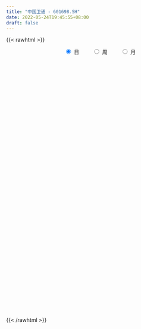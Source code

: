 ```yaml
---
title: "中国卫通 - 601698.SH"
date: 2022-05-24T19:45:55+08:00
draft: false
---
```

{{< rawhtml >}}
    <div style="text-align: center">
        <label style="padding: 1rem;"><input style="margin-right: .5rem" type="radio" name="period" value="D" checked onclick="period_change(this)">日</label>
        <label style="padding: 1rem;"><input style="margin-right: .5rem" type="radio" name="period" value="W" onclick="period_change(this)">周</label>
        <label style="padding: 1rem;"><input style="margin-right: .5rem" type="radio" name="period" value="M" onclick="period_change(this)">月</label>
    </div>
    <div id="chart" style="height: 700px;"></div> 
    <script type="text/javascript">
        const D_v = [73142.69,102170.85,110561.64,80560.2,77277.28,78187.77,56051.35,53697.13,102786.63,108996.07,93546.35,97198.72,120327.48,99974.61,98706.73,82028.51,71552.93,66931.81,93691.23,153188.98,108288.93,106477.87,64114.03,132251.64,102782.07,160000.88,151450.32,114813.99,90337.41,77307.79,67204.31,104402.73,60802.96,45267.78,160526.0,169556.51,64128.35,65599.92,47401.6,77172.25,66438.62,65758.7,62952.98,67046.69,113683.99,87456.35,57471.24,41934.99,59107.19,76492.62,90572.34,85607.86,112412.46,122087.93,66481.89,82942.83,81779.28,120151.45,73838.36,129809.23,105402.22,72803.28,130526.15,76457.74,74691.12,81816.14,66302.96,71226.96,52942.0,71533.54,61803.93,101161.23,76699.33,70998.52,88295.17,115915.35,254593.78,654872.26,886781.4,659404.48,489283.45,564974.5,448227.11,369961.34,554600.95,404042.82,270932.62,297104.77,293008.85,260007.49,313071.04,180290.95,200189.43,134949.92,130303.69,97053.57,142220.88,84956.56,77917.37,127879.92,89642.66,64580.42,98382.3,97857.64,61377.02,73881.41,63723.38,74894.77,49033.22,63617.34,52025.16,78965.29,76363.36,56987.05,59265.88,110249.9,68397.91,55002.64,65840.05,74426.14,82773.62,61622.1,61570.85,212661.11,218193.7,193915.0,105745.65,168120.54,100359.38,84752.38,125788.47,80303.48,94331.17,72156.54,62089.44,110816.54,69568.4,54308.09,84701.91,94000.03,151294.75,79710.25,63791.26,88194.47,64208.96,60394.61,82295.51,70642.06,70086.09,47361.08,44988.86,41585.22,49243.47,73521.53,37100.79,55857.65,265668.88,147374.18,91707.99,105315.57,111092.0,78586.0,78697.0,90250.92,50794.47,43880.8,86983.81,89670.76,83929.36,82414.0,55474.0,48546.01,48812.0,36834.16,62748.6,35378.02,61571.76,46122.35,32208.57,48717.51,51979.69,39994.78,41624.84,42012.96,29327.74,36176.05,34811.65,33218.15,61787.66,51476.45,55936.13,147359.3,68924.49,41226.83,47033.92,53543.68,41325.5,47821.18,50246.86,70742.11,110077.03,54074.83,41211.12,36995.82,62553.08,57473.62,46585.68,33908.44,56437.34,35397.6,33488.26,27819.08,25774.36,26665.43,26291.79,28018.91,22823.28,25643.0,30559.88,50161.0,47060.0,64063.77,39578.62,30637.68,28270.63,59963.43,43783.13,45192.23,36628.82,46430.75,44870.05,81898.63,63548.2,56447.88,55652.16,76933.95,60522.55,44075.78,54039.99,67928.18,59395.45,43017.9,35851.76,39452.66,34135.91,30733.18,34919.71,36656.94,53994.66,63352.5]
const D_histogram = [0.0,0.0210406838,0.0388148413,0.0433233232,0.050656468,0.0394958542,0.0185087212,0.0090067223,0.0180108227,0.0253567401,0.0388658183,0.0267550553,0.0412351438,0.0492181542,0.0277285177,0.0015864714,-0.0171831124,-0.0296705066,-0.0406826125,-0.0163149684,0.0028480955,-0.0115862381,-0.0210494228,-0.0068139894,-0.0052588547,0.0080624534,0.0318709301,0.0283848323,0.0162053725,-0.0008213861,-0.0078665386,-0.0089063424,-0.0188708353,-0.0217384285,-0.0665448469,-0.1376899193,-0.161949757,-0.1724127501,-0.1681812842,-0.1456436445,-0.1360940943,-0.1163685217,-0.099968108,-0.096494555,-0.1081054096,-0.0970451691,-0.0912790351,-0.073609132,-0.0530657524,-0.0323154803,-0.0239368214,-0.0205062332,-0.0324354553,-0.089030524,-0.1085484206,-0.0946220269,-0.0551423687,-0.0124393305,0.0217775515,0.061595667,0.0746170346,0.0840299369,0.1058124014,0.1129049979,0.1044175412,0.0870099234,0.0666400742,0.0357568411,0.0279012478,0.0303599072,0.0256835475,0.0422487661,0.0552087089,0.0644655447,0.063749213,0.0362524947,0.1062864104,0.1914174382,0.3366334226,0.3879616851,0.3634662776,0.3761410554,0.3582611666,0.3194364184,0.3268651095,0.2562128223,0.1812221209,0.0802268614,-0.0172780036,-0.117655237,-0.1492086975,-0.185408367,-0.1826330091,-0.2049358681,-0.2036686029,-0.2172245727,-0.259925563,-0.2714763136,-0.2590875552,-0.2253711364,-0.2152786488,-0.1932281662,-0.1522728045,-0.1236043004,-0.098114502,-0.081473239,-0.0729792651,-0.0743380242,-0.0695062695,-0.0621656438,-0.0579628624,-0.0673022082,-0.0870392242,-0.0769605564,-0.0574814002,-0.0253421983,-0.0117838439,0.0066752709,0.0176505663,0.0437412286,0.0618840835,0.0650188089,0.0699213904,0.1157207918,0.1602381839,0.1604098421,0.154109854,0.157134281,0.1405974956,0.1257482662,0.1156394627,0.0934519815,0.0582621611,0.0345035897,0.01652402,0.0247694795,0.0253510483,0.0133826523,0.0113758521,-0.0040914168,-0.0533405439,-0.0655388232,-0.0677654047,-0.081339693,-0.088365995,-0.0875275286,-0.0886239815,-0.0759956719,-0.0763135634,-0.0762589883,-0.0623983001,-0.0500412391,-0.037245816,-0.0356105055,-0.0269348133,-0.0091343374,0.0479346031,0.0544013957,0.0497485796,0.0593165584,0.0643975596,0.0624240207,0.0534373055,0.0321078748,0.0162125691,0.006434104,-0.0002888585,-0.0232507265,-0.0091854158,0.0043970628,0.0022768112,-0.010856003,-0.0237963248,-0.024396227,-0.0522740566,-0.0580161958,-0.0890178217,-0.1027529032,-0.097053319,-0.0805263938,-0.0578959338,-0.044619622,-0.0429059913,-0.0452407818,-0.0371240051,-0.0221590937,-0.0093794741,-0.0005326341,0.0187883733,0.0219207185,0.0351138119,0.0563938586,0.0540569874,0.0528712013,0.0555394329,0.0463169435,0.0364012393,0.0194679303,-0.0022969301,-0.0521091702,-0.1161327808,-0.142046878,-0.1404779273,-0.1405905031,-0.1682341104,-0.1615232939,-0.1345397912,-0.1010630511,-0.0567447422,-0.0288848833,-0.0012483078,0.0075716389,0.0117761933,0.0109261294,0.0120330007,0.0276827007,0.0298660808,0.0291700949,0.041317441,0.0480202514,0.0336189427,-0.0137533554,-0.0314133022,-0.0454071778,-0.0422262709,-0.0155875164,-0.0062392366,0.0109411761,0.0180651691,-0.0006739318,-0.0269815286,-0.0929683962,-0.1552655388,-0.1592999482,-0.1441107838,-0.077135311,-0.0161360565,0.0200875699,0.0656410455,0.1049320424,0.1265117993,0.1445053745,0.1513204709,0.144683375,0.13920552,0.1363386654,0.1311188172,0.1307807114,0.1383274487,0.1162820023]
const D_fast = [0.0,0.0263008547,0.0537787226,0.0691180353,0.089115297,0.0878286469,0.0714686942,0.0642183758,0.0777251819,0.0914102843,0.1146358171,0.1092138178,0.1340026923,0.1542902413,0.1397327342,0.1139873058,0.0909219438,0.071016923,0.049834164,0.070123066,0.0899981537,0.0726672606,0.0579417203,0.0704736562,0.0707140772,0.0860509988,0.117827208,0.1214373183,0.1133092016,0.0960770965,0.0870653093,0.0837989199,0.0691167182,0.0608145178,-0.0006281123,-0.1061956645,-0.1709429415,-0.2245091221,-0.2623229773,-0.2761962487,-0.3006702221,-0.3100367799,-0.3186283932,-0.3392784789,-0.3779156859,-0.3911167377,-0.4081703625,-0.4089027424,-0.4016258009,-0.3889543988,-0.3865599453,-0.3882559155,-0.4082940013,-0.487146701,-0.5338017028,-0.5435308158,-0.5178367497,-0.4782435441,-0.4385822743,-0.3833652421,-0.3516896158,-0.3212692292,-0.2730336645,-0.2377148184,-0.2200978898,-0.2157530268,-0.2194628575,-0.2414068803,-0.2422871616,-0.2322385255,-0.2304939983,-0.2033665881,-0.1766044681,-0.1512312461,-0.1360102746,-0.1544438693,-0.0578383509,0.0751470364,0.3045213765,0.4528400603,0.5192112222,0.6259212638,0.6976066666,0.7386410231,0.8277859916,0.82118691,0.7915017388,0.7105631946,0.6087388287,0.4789477861,0.4100921512,0.3275403899,0.2846574956,0.2111206696,0.1614707841,0.0936086711,-0.01407371,-0.0934935389,-0.1458766694,-0.1685030347,-0.2122302094,-0.2384867683,-0.2355996078,-0.2378321787,-0.2368710058,-0.2405980526,-0.2503488949,-0.2702921601,-0.2828369728,-0.291037758,-0.3013256922,-0.32749059,-0.3689874121,-0.3781488833,-0.3730400773,-0.3472364249,-0.3366240314,-0.3164960989,-0.301108162,-0.2640821925,-0.2304683168,-0.2110788892,-0.18869596,-0.1139663606,-0.0293894226,0.0108846961,0.0431121715,0.0854201688,0.1040327573,0.1206205944,0.1394216565,0.1405971707,0.1199728907,0.1048402167,0.090991652,0.1054294813,0.1123488122,0.1037260793,0.104563242,0.0880731189,0.0254888559,-0.0030941292,-0.0222620619,-0.0561712734,-0.0852890742,-0.1063324899,-0.1295849382,-0.1359555466,-0.155351829,-0.1743620009,-0.1761008877,-0.1762541365,-0.1727701675,-0.1800374833,-0.1780954944,-0.1625786029,-0.0935260115,-0.07345887,-0.0656745413,-0.0412774228,-0.0200970317,-0.0064645654,-0.0020919543,-0.0153944163,-0.0272365797,-0.0354065188,-0.0422016959,-0.0709762456,-0.0592072888,-0.0445255444,-0.0460765932,-0.0619234082,-0.0808128112,-0.0875117702,-0.1284581139,-0.1487043021,-0.2019603834,-0.2413836907,-0.2599474363,-0.2635521095,-0.2553956329,-0.2532742266,-0.2622870938,-0.2759320798,-0.2770963044,-0.2676711663,-0.2572364153,-0.2485227338,-0.224504633,-0.2158921082,-0.1939205618,-0.1585420505,-0.1473646749,-0.1353326607,-0.1187795708,-0.1164228243,-0.1172382187,-0.1293045452,-0.151643638,-0.2144831707,-0.3075399765,-0.3689657932,-0.4025163243,-0.4377765259,-0.5074786608,-0.5411486678,-0.5478001129,-0.5395891356,-0.5094570122,-0.4888183741,-0.4614938756,-0.4507810192,-0.4436324164,-0.4417509479,-0.4376358265,-0.4150654513,-0.405415551,-0.3988190132,-0.3763423068,-0.3576344336,-0.3636310066,-0.4144416436,-0.4399549159,-0.465300586,-0.4726762468,-0.4499343714,-0.4421459007,-0.422230194,-0.4105899088,-0.4294974926,-0.4625504715,-0.5517794382,-0.6528929655,-0.6967523619,-0.7175908935,-0.6698992484,-0.6129340081,-0.5716884892,-0.5097247522,-0.4442007447,-0.3909930379,-0.3368731191,-0.292227905,-0.2626941572,-0.2333706321,-0.2021528204,-0.1745929643,-0.1422358922,-0.1001072928,-0.0930822387]
const D_slow = [0.0,0.0052601709,0.0149638813,0.0257947121,0.0384588291,0.0483327926,0.0529599729,0.0552116535,0.0597143592,0.0660535442,0.0757699988,0.0824587626,0.0927675485,0.1050720871,0.1120042165,0.1124008344,0.1081050563,0.1006874296,0.0905167765,0.0864380344,0.0871500583,0.0842534987,0.078991143,0.0772876457,0.075972932,0.0779885453,0.0859562779,0.093052486,0.0971038291,0.0968984826,0.0949318479,0.0927052623,0.0879875535,0.0825529464,0.0659167346,0.0314942548,-0.0089931845,-0.052096372,-0.094141693,-0.1305526042,-0.1645761278,-0.1936682582,-0.2186602852,-0.2427839239,-0.2698102763,-0.2940715686,-0.3168913274,-0.3352936104,-0.3485600485,-0.3566389186,-0.3626231239,-0.3677496822,-0.375858546,-0.398116177,-0.4252532822,-0.4489087889,-0.4626943811,-0.4658042137,-0.4603598258,-0.4449609091,-0.4263066504,-0.4052991662,-0.3788460658,-0.3506198164,-0.3245154311,-0.3027629502,-0.2861029317,-0.2771637214,-0.2701884094,-0.2625984326,-0.2561775458,-0.2456153542,-0.231813177,-0.2156967908,-0.1997594876,-0.1906963639,-0.1641247613,-0.1162704018,-0.0321120461,0.0648783752,0.1557449446,0.2497802084,0.3393455001,0.4192046047,0.5009208821,0.5649740876,0.6102796179,0.6303363332,0.6260168323,0.5966030231,0.5593008487,0.5129487569,0.4672905047,0.4160565376,0.3651393869,0.3108332438,0.245851853,0.1779827746,0.1132108858,0.0568681017,0.0030484395,-0.0452586021,-0.0833268032,-0.1142278783,-0.1387565038,-0.1591248136,-0.1773696298,-0.1959541359,-0.2133307033,-0.2288721142,-0.2433628298,-0.2601883819,-0.2819481879,-0.301188327,-0.315558677,-0.3218942266,-0.3248401876,-0.3231713698,-0.3187587283,-0.3078234211,-0.2923524003,-0.276097698,-0.2586173504,-0.2296871525,-0.1896276065,-0.149525146,-0.1109976825,-0.0717141122,-0.0365647383,-0.0051276718,0.0237821939,0.0471451892,0.0617107295,0.070336627,0.074467632,0.0806600018,0.0869977639,0.090343427,0.09318739,0.0921645358,0.0788293998,0.062444694,0.0455033428,0.0251684196,0.0030769208,-0.0188049613,-0.0409609567,-0.0599598747,-0.0790382655,-0.0981030126,-0.1137025876,-0.1262128974,-0.1355243514,-0.1444269778,-0.1511606811,-0.1534442655,-0.1414606147,-0.1278602658,-0.1154231209,-0.1005939812,-0.0844945913,-0.0688885862,-0.0555292598,-0.0475022911,-0.0434491488,-0.0418406228,-0.0419128374,-0.0477255191,-0.050021873,-0.0489226073,-0.0483534045,-0.0510674052,-0.0570164864,-0.0631155432,-0.0761840573,-0.0906881063,-0.1129425617,-0.1386307875,-0.1628941173,-0.1830257157,-0.1974996992,-0.2086546047,-0.2193811025,-0.2306912979,-0.2399722992,-0.2455120726,-0.2478569412,-0.2479900997,-0.2432930064,-0.2378128267,-0.2290343737,-0.2149359091,-0.2014216622,-0.1882038619,-0.1743190037,-0.1627397678,-0.153639458,-0.1487724754,-0.149346708,-0.1623740005,-0.1914071957,-0.2269189152,-0.262038397,-0.2971860228,-0.3392445504,-0.3796253739,-0.4132603217,-0.4385260845,-0.45271227,-0.4599334908,-0.4602455678,-0.4583526581,-0.4554086097,-0.4526770774,-0.4496688272,-0.442748152,-0.4352816318,-0.4279891081,-0.4176597478,-0.405654685,-0.3972499493,-0.4006882882,-0.4085416137,-0.4198934082,-0.4304499759,-0.434346855,-0.4359066641,-0.4331713701,-0.4286550779,-0.4288235608,-0.4355689429,-0.458811042,-0.4976274267,-0.5374524137,-0.5734801097,-0.5927639374,-0.5967979516,-0.5917760591,-0.5753657977,-0.5491327871,-0.5175048373,-0.4813784936,-0.4435483759,-0.4073775322,-0.3725761522,-0.3384914858,-0.3057117815,-0.2730166036,-0.2384347415,-0.2093642409]
const D_data = [['2021-05-13', 15.7842, 15.7043, 15.6943, 16.034],['2021-05-14', 15.6943, 16.034, 15.6544, 16.1439],['2021-05-17', 16.5734, 16.1239, 16.0839, 16.5734],['2021-05-18', 16.044, 16.054, 15.6843, 16.2138],['2021-05-19', 16.0739, 16.1639, 15.8841, 16.2837],['2021-05-20', 15.984, 15.9641, 15.8442, 16.0739],['2021-05-21', 15.994, 15.7842, 15.7643, 16.044],['2021-05-24', 15.7842, 15.8642, 15.7643, 15.984],['2021-05-25', 15.8642, 16.1139, 15.7643, 16.2238],['2021-05-26', 16.1239, 16.1639, 16.1239, 16.4336],['2021-05-27', 16.1838, 16.3337, 16.1239, 16.4236],['2021-05-28', 16.3137, 16.054, 15.9641, 16.4336],['2021-05-31', 16.0839, 16.4336, 16.064, 16.4336],['2021-06-01', 16.3736, 16.4636, 16.3137, 16.5635],['2021-06-02', 16.3736, 16.1039, 16.034, 16.5135],['2021-06-03', 16.054, 15.9441, 15.9241, 16.2238],['2021-06-04', 15.9341, 15.9241, 15.8142, 16.0839],['2021-06-07', 15.8642, 15.9141, 15.8642, 16.044],['2021-06-08', 15.9141, 15.8542, 15.6344, 15.974],['2021-06-09', 15.9341, 16.3237, 15.8542, 16.5335],['2021-06-10', 16.2238, 16.3836, 16.1339, 16.3936],['2021-06-11', 16.3836, 15.984, 15.9641, 16.4036],['2021-06-15', 15.92, 15.98, 15.83, 16.06],['2021-06-16', 15.99, 16.29, 15.9, 16.47],['2021-06-17', 16.3, 16.18, 15.99, 16.41],['2021-06-18', 16.19, 16.38, 16.03, 16.47],['2021-06-21', 16.45, 16.64, 16.25, 16.68],['2021-06-22', 16.65, 16.39, 16.29, 16.72],['2021-06-23', 16.33, 16.27, 16.11, 16.36],['2021-06-24', 16.27, 16.15, 16.13, 16.38],['2021-06-25', 16.15, 16.22, 16.1, 16.3],['2021-06-28', 16.23, 16.28, 16.16, 16.52],['2021-06-29', 16.28, 16.14, 16.11, 16.38],['2021-06-30', 16.14, 16.19, 16.11, 16.25],['2021-07-01', 16.25, 15.51, 15.5, 16.25],['2021-07-02', 15.49, 14.79, 14.62, 15.51],['2021-07-05', 14.79, 15.0, 14.79, 15.05],['2021-07-06', 15.0, 14.94, 14.85, 15.14],['2021-07-07', 14.75, 14.96, 14.75, 15.04],['2021-07-08', 15.02, 15.12, 14.91, 15.23],['2021-07-09', 15.08, 14.91, 14.8, 15.08],['2021-07-12', 14.95, 14.99, 14.89, 15.09],['2021-07-13', 14.99, 14.93, 14.82, 15.0],['2021-07-14', 14.93, 14.71, 14.68, 14.93],['2021-07-15', 14.69, 14.38, 14.0, 14.8],['2021-07-16', 14.3, 14.54, 14.24, 14.79],['2021-07-19', 14.64, 14.4, 14.36, 14.67],['2021-07-20', 14.39, 14.5, 14.3, 14.58],['2021-07-21', 14.58, 14.54, 14.46, 14.68],['2021-07-22', 14.5, 14.57, 14.3, 14.72],['2021-07-23', 14.56, 14.42, 14.2, 14.63],['2021-07-26', 14.49, 14.32, 14.25, 14.65],['2021-07-27', 14.32, 14.03, 14.03, 14.46],['2021-07-28', 14.03, 13.18, 13.13, 14.13],['2021-07-29', 13.22, 13.3, 13.2, 13.4],['2021-07-30', 13.3, 13.56, 13.15, 13.71],['2021-08-02', 13.5, 13.9, 13.47, 13.99],['2021-08-03', 13.85, 14.07, 13.77, 14.54],['2021-08-04', 14.07, 14.11, 13.98, 14.25],['2021-08-05', 14.1, 14.35, 14.05, 14.63],['2021-08-06', 14.26, 14.15, 13.95, 14.36],['2021-08-09', 14.2, 14.17, 14.13, 14.34],['2021-08-10', 14.17, 14.43, 14.17, 14.66],['2021-08-11', 14.46, 14.36, 14.3, 14.54],['2021-08-12', 14.31, 14.2, 14.18, 14.44],['2021-08-13', 14.15, 14.05, 14.0, 14.35],['2021-08-16', 14.07, 13.93, 13.85, 14.15],['2021-08-17', 13.85, 13.66, 13.58, 13.99],['2021-08-18', 13.67, 13.83, 13.6, 13.87],['2021-08-19', 13.83, 13.93, 13.66, 14.03],['2021-08-20', 13.93, 13.82, 13.64, 13.98],['2021-08-23', 13.82, 14.11, 13.81, 14.28],['2021-08-24', 14.02, 14.15, 13.98, 14.2],['2021-08-25', 14.14, 14.18, 14.05, 14.2],['2021-08-26', 14.18, 14.1, 14.09, 14.27],['2021-08-27', 14.14, 13.7, 13.6, 14.17],['2021-08-30', 14.4, 15.07, 14.37, 15.07],['2021-08-31', 15.48, 15.78, 14.68, 16.34],['2021-09-01', 15.5, 17.36, 15.09, 17.36],['2021-09-02', 17.0, 17.01, 16.32, 17.25],['2021-09-03', 16.72, 16.45, 16.15, 17.35],['2021-09-06', 16.5, 17.21, 15.87, 17.36],['2021-09-07', 17.05, 17.15, 16.7, 17.63],['2021-09-08', 17.15, 17.06, 16.7, 17.8],['2021-09-09', 17.53, 17.88, 17.36, 18.58],['2021-09-10', 17.56, 17.04, 17.0, 17.87],['2021-09-13', 17.0, 16.85, 16.73, 17.35],['2021-09-14', 16.75, 16.24, 16.09, 16.87],['2021-09-15', 15.8, 15.86, 15.53, 16.1],['2021-09-16', 15.8, 15.32, 15.3, 16.32],['2021-09-17', 15.95, 15.8, 15.6, 16.58],['2021-09-22', 15.12, 15.5, 15.01, 15.58],['2021-09-23', 15.62, 15.82, 15.4, 16.09],['2021-09-24', 15.77, 15.36, 15.33, 15.89],['2021-09-27', 15.38, 15.49, 15.07, 15.66],['2021-09-28', 15.4, 15.15, 15.12, 15.5],['2021-09-29', 15.15, 14.48, 14.43, 15.26],['2021-09-30', 14.5, 14.54, 14.4, 14.75],['2021-10-08', 14.67, 14.65, 14.4, 14.82],['2021-10-11', 14.65, 14.86, 14.56, 15.15],['2021-10-12', 14.71, 14.51, 14.36, 14.79],['2021-10-13', 14.52, 14.58, 14.23, 14.58],['2021-10-14', 14.52, 14.84, 14.46, 14.95],['2021-10-15', 14.84, 14.75, 14.74, 15.0],['2021-10-18', 14.64, 14.75, 14.64, 14.84],['2021-10-19', 14.73, 14.66, 14.54, 14.82],['2021-10-20', 14.75, 14.54, 14.51, 14.75],['2021-10-21', 14.5, 14.35, 14.31, 14.63],['2021-10-22', 14.36, 14.35, 14.33, 14.55],['2021-10-25', 14.35, 14.33, 14.15, 14.37],['2021-10-26', 14.32, 14.24, 14.23, 14.46],['2021-10-27', 14.35, 13.97, 13.86, 14.49],['2021-10-28', 13.84, 13.66, 13.59, 14.09],['2021-10-29', 13.66, 13.9, 13.59, 13.92],['2021-11-01', 13.87, 14.0, 13.81, 14.1],['2021-11-02', 14.06, 14.22, 14.06, 14.33],['2021-11-03', 14.2, 14.05, 13.89, 14.2],['2021-11-04', 14.04, 14.15, 13.91, 14.17],['2021-11-05', 14.15, 14.1, 14.08, 14.28],['2021-11-08', 14.27, 14.37, 14.1, 14.46],['2021-11-09', 14.39, 14.39, 14.2, 14.42],['2021-11-10', 14.33, 14.27, 14.16, 14.45],['2021-11-11', 14.27, 14.33, 14.22, 14.39],['2021-11-12', 14.4, 15.02, 14.33, 15.04],['2021-11-15', 14.91, 15.33, 14.79, 15.47],['2021-11-16', 15.3, 15.0, 14.84, 15.57],['2021-11-17', 14.89, 15.01, 14.7, 15.02],['2021-11-18', 15.05, 15.23, 14.92, 15.36],['2021-11-19', 15.19, 15.06, 14.96, 15.2],['2021-11-22', 15.14, 15.1, 14.95, 15.24],['2021-11-23', 15.15, 15.19, 15.1, 15.46],['2021-11-24', 15.19, 15.04, 15.0, 15.29],['2021-11-25', 15.04, 14.79, 14.75, 15.11],['2021-11-26', 14.7, 14.82, 14.7, 15.1],['2021-11-29', 14.71, 14.81, 14.63, 15.05],['2021-11-30', 14.93, 15.14, 14.77, 15.15],['2021-12-01', 15.04, 15.1, 14.95, 15.19],['2021-12-02', 15.03, 14.94, 14.9, 15.14],['2021-12-03', 14.93, 15.05, 14.88, 15.13],['2021-12-06', 15.16, 14.85, 14.77, 15.16],['2021-12-07', 14.85, 14.24, 14.19, 14.93],['2021-12-08', 14.25, 14.5, 14.25, 14.57],['2021-12-09', 14.5, 14.54, 14.41, 14.62],['2021-12-10', 14.53, 14.3, 14.21, 14.53],['2021-12-13', 14.31, 14.26, 14.18, 14.36],['2021-12-14', 14.26, 14.27, 14.23, 14.36],['2021-12-15', 14.27, 14.17, 14.14, 14.29],['2021-12-16', 14.3, 14.3, 14.22, 14.39],['2021-12-17', 14.25, 14.1, 14.1, 14.29],['2021-12-20', 14.06, 14.03, 14.01, 14.23],['2021-12-21', 14.03, 14.17, 14.03, 14.19],['2021-12-22', 14.17, 14.16, 14.11, 14.19],['2021-12-23', 14.18, 14.18, 14.15, 14.28],['2021-12-24', 14.13, 14.03, 13.91, 14.17],['2021-12-27', 14.02, 14.1, 13.92, 14.12],['2021-12-28', 14.19, 14.25, 14.1, 14.28],['2021-12-29', 14.27, 14.94, 14.21, 14.94],['2021-12-30', 14.78, 14.5, 14.49, 14.79],['2021-12-31', 14.5, 14.39, 14.35, 14.61],['2022-01-04', 14.37, 14.61, 14.36, 14.81],['2022-01-05', 14.58, 14.63, 14.41, 14.81],['2022-01-06', 14.49, 14.59, 14.44, 14.73],['2022-01-07', 14.6, 14.51, 14.5, 14.79],['2022-01-10', 14.49, 14.3, 14.23, 14.51],['2022-01-11', 14.3, 14.28, 14.25, 14.37],['2022-01-12', 14.33, 14.29, 14.25, 14.37],['2022-01-13', 14.7, 14.28, 14.28, 14.78],['2022-01-14', 14.2, 13.98, 13.94, 14.25],['2022-01-17', 14.04, 14.4, 14.0, 14.66],['2022-01-18', 14.33, 14.46, 14.28, 14.62],['2022-01-19', 14.4, 14.29, 14.15, 14.44],['2022-01-20', 14.3, 14.1, 14.07, 14.34],['2022-01-21', 13.99, 14.01, 13.95, 14.09],['2022-01-24', 14.01, 14.1, 13.96, 14.1],['2022-01-25', 14.07, 13.64, 13.61, 14.27],['2022-01-26', 13.66, 13.77, 13.64, 13.84],['2022-01-27', 13.74, 13.28, 13.21, 13.81],['2022-01-28', 13.28, 13.28, 13.15, 13.45],['2022-02-07', 13.35, 13.4, 13.35, 13.53],['2022-02-08', 13.4, 13.5, 13.3, 13.52],['2022-02-09', 13.55, 13.6, 13.44, 13.65],['2022-02-10', 13.55, 13.51, 13.43, 13.58],['2022-02-11', 13.52, 13.34, 13.32, 13.54],['2022-02-14', 13.34, 13.22, 13.1, 13.5],['2022-02-15', 13.27, 13.3, 13.2, 13.34],['2022-02-16', 13.3, 13.39, 13.28, 13.43],['2022-02-17', 13.43, 13.39, 13.33, 13.49],['2022-02-18', 13.3, 13.36, 13.28, 13.36],['2022-02-21', 13.32, 13.54, 13.29, 13.55],['2022-02-22', 13.64, 13.38, 13.33, 13.66],['2022-02-23', 13.34, 13.54, 13.31, 13.55],['2022-02-24', 13.5, 13.74, 13.4, 14.08],['2022-02-25', 13.59, 13.51, 13.45, 13.74],['2022-02-28', 13.62, 13.53, 13.46, 13.73],['2022-03-01', 13.53, 13.6, 13.48, 13.64],['2022-03-02', 13.62, 13.45, 13.42, 13.62],['2022-03-03', 13.49, 13.4, 13.39, 13.52],['2022-03-04', 13.36, 13.24, 13.2, 13.42],['2022-03-07', 13.25, 13.06, 13.02, 13.35],['2022-03-08', 13.0, 12.47, 12.47, 13.07],['2022-03-09', 12.5, 11.89, 11.33, 12.54],['2022-03-10', 12.19, 11.99, 11.95, 12.3],['2022-03-11', 11.91, 12.12, 11.58, 12.18],['2022-03-14', 12.07, 11.95, 11.95, 12.3],['2022-03-15', 11.95, 11.36, 11.31, 11.96],['2022-03-16', 11.48, 11.55, 11.06, 11.65],['2022-03-17', 11.66, 11.72, 11.6, 11.95],['2022-03-18', 11.72, 11.81, 11.66, 11.82],['2022-03-21', 11.99, 12.03, 11.93, 12.31],['2022-03-22', 11.95, 11.92, 11.86, 12.07],['2022-03-23', 11.91, 11.99, 11.81, 12.09],['2022-03-24', 12.03, 11.79, 11.77, 12.03],['2022-03-25', 11.83, 11.71, 11.69, 11.88],['2022-03-28', 11.71, 11.6, 11.42, 11.72],['2022-03-29', 11.6, 11.57, 11.5, 11.75],['2022-03-30', 11.59, 11.75, 11.57, 11.76],['2022-03-31', 11.72, 11.59, 11.58, 11.72],['2022-04-01', 11.5, 11.52, 11.47, 11.59],['2022-04-06', 11.52, 11.68, 11.47, 11.75],['2022-04-07', 11.68, 11.64, 11.63, 11.9],['2022-04-08', 11.6, 11.33, 11.25, 11.64],['2022-04-11', 11.33, 10.7, 10.68, 11.34],['2022-04-12', 10.7, 10.82, 10.45, 10.84],['2022-04-13', 10.73, 10.69, 10.68, 10.93],['2022-04-14', 10.78, 10.78, 10.65, 10.85],['2022-04-15', 10.9, 11.07, 10.77, 11.25],['2022-04-18', 11.12, 10.88, 10.7, 11.17],['2022-04-19', 11.01, 10.99, 10.92, 11.22],['2022-04-20', 11.02, 10.88, 10.85, 11.13],['2022-04-21', 10.84, 10.47, 10.39, 10.89],['2022-04-22', 10.39, 10.18, 10.1, 10.46],['2022-04-25', 10.16, 9.32, 9.29, 10.16],['2022-04-26', 9.32, 8.85, 8.83, 9.36],['2022-04-27', 8.95, 9.2, 8.7, 9.27],['2022-04-28', 9.21, 9.27, 9.07, 9.37],['2022-04-29', 9.49, 9.97, 9.39, 9.99],['2022-05-05', 9.97, 10.12, 9.86, 10.35],['2022-05-06', 9.9, 9.99, 9.86, 10.09],['2022-05-09', 10.0, 10.28, 10.0, 10.43],['2022-05-10', 10.24, 10.42, 10.1, 10.49],['2022-05-11', 10.58, 10.38, 10.36, 10.58],['2022-05-12', 10.28, 10.48, 10.22, 10.59],['2022-05-13', 10.48, 10.46, 10.42, 10.64],['2022-05-16', 10.43, 10.35, 10.34, 10.65],['2022-05-17', 10.42, 10.39, 10.26, 10.42],['2022-05-18', 10.43, 10.46, 10.33, 10.51],['2022-05-19', 10.37, 10.47, 10.29, 10.5],['2022-05-20', 10.52, 10.58, 10.44, 10.68],['2022-05-23', 10.55, 10.77, 10.53, 10.83],['2022-05-24', 10.83, 10.43, 10.41, 10.95]]
const W_v = [2365.95,22002.79,280002.96,9196513.7200000007,5975689.1199999992,4055767.8199999998,4533687.0700000003,2242652.2400000002,2560721.7299999995,4719735.9100000001,8451853.5800000001,5202255.3999999994,4730508.9900000002,3831998.5699999994,363505.72,1283507.96,1935152.8499999999,1122518.23,1347901.26,1284728.99,1510203.5,1625408.8599999999,699647.1500000001,842475.0600000001,1388246.04,2278382.3700000001,1097937.8500000001,911733.42,1816438.49,894938.61,3055243.9300000002,3308469.8700000001,7047294.9100000001,5521954.9800000004,3326419.8700000001,2089578.2,3031660.4100000001,1707001.02,940142.85,854138.09,1762504.72,1517032.4100000001,3487551.5300000003,1637417.6600000001,1535429.46,2167252.5900000003,2033591.2600000002,1463632.54,3333280.3499999996,1883844.1499999999,1610334.28,1021276.65,1110278.75,3352028.1399999997,3235805.96,2811389.1899999999,2120533.8300000001,3660372.9399999995,1666954.22,2047968.2200000002,877103.38,702584.58,775158.0499999999,470250.17,567287.37,241283.33,68850.38,660319.21,392365.58,429751.98,552607.23,482755.38,1003634.5699999999,847256.71,848162.37,527661.42,355683.23,593118.03,440571.54,1318149.8499999999,920071.4299999998,953269.5900000001,1017522.9199999999,400910.8,431235.25,196514.27,468538.59,326790.38,366807.45,189890.33,256281.67,353480.59,782908.58,888040.8500000001,1261636.6899999999,1190388.4099999999,211785.74,441037.9500000001,402638.24,456224.9,472590.26,528578.8200000001,459148.62,501113.8199999999,540555.98,320740.74,396898.71,325578.38,469532.97,510980.5399999999,436294.43,323809.39,453069.6,2944935.3700000001,2341806.7199999997,1434124.77,515430.3,454534.7,77917.37,478342.94,322909.8,327958.2,358756.38,493053.82,786334.27,457332.04,381484.38,476990.76,347627.23,256700.16,597709.49,373690.57,361580.76,319175.37,242654.89,214525.39,175546.55,385484.03,230951.11,326351.95,237516.64,178916.64,129442.41,127780.88,222514.13,216904.98,334480.82,104598.33,260233.28,175898.4,117347.16]
const W_histogram = [0.0,0.1515797151,0.4828702188,0.805145828,0.8470116804,0.8306461723,0.7060498639,0.5637600971,0.4286543839,0.4754818713,0.6328030705,0.684102572,0.700362625,0.4718432087,0.2612997453,0.1017698134,-0.0552371789,-0.1851075184,-0.3136625192,-0.3766244814,-0.3955913776,-0.4322100729,-0.4782642205,-0.4802368632,-0.4279060952,-0.3541304579,-0.2973644392,-0.2363588743,-0.1938305605,-0.1812253571,-0.0303061929,0.2848001044,0.6162337331,0.8053667554,0.6515361469,0.5816639871,0.4533803608,0.237494204,0.0226974867,-0.138809606,-0.1422209276,-0.1670425778,-0.1386418914,-0.1341063476,-0.038089836,-0.0215286493,-0.075326421,-0.0377592659,0.006152891,0.037073465,-0.0324051221,-0.1189762601,-0.1706526723,0.1730570346,0.2393221887,0.2386119063,0.2929550245,0.4229157803,0.3476782162,0.2751238379,0.1774651929,0.0502986511,-0.204206329,-0.3557666929,-0.5092821007,-0.5980743189,-0.6211489931,-0.6507791291,-0.65661184,-0.7432781552,-0.7379299697,-0.7143187428,-0.5787722523,-0.4668323705,-0.3139297588,-0.3268939952,-0.3002354665,-0.2947148301,-0.2669928951,-0.1936915971,-0.1583324379,-0.059636564,-0.1290162958,-0.1990753243,-0.3145287086,-0.3228812183,-0.3011835186,-0.2821425845,-0.3097496492,-0.3083394775,-0.2759940454,-0.2074757454,-0.0378066911,0.1443849294,0.2754506547,0.1444728849,0.0496023621,0.0319501016,0.0087171552,0.0163440423,0.0173682896,0.0262734442,0.0610406102,0.0745732867,-0.0071312095,-0.0453118032,-0.0853783489,-0.1083776077,-0.1664518192,-0.1505509956,-0.1328086525,-0.122835762,-0.1109554988,0.0849070709,0.2477790722,0.2640841414,0.2381213884,0.1622335545,0.1180124771,0.0950505002,0.0544915491,0.0017142424,-0.014477045,0.0390935639,0.0773326717,0.0859125317,0.1052512694,0.0675384951,0.0309896854,0.0053120399,0.0152237822,0.031571736,0.0095433559,0.0003323378,-0.0488643314,-0.0700169351,-0.0748763313,-0.0608017685,-0.0622624181,-0.1274867739,-0.1772749409,-0.2009722712,-0.2123596504,-0.214950435,-0.2158691922,-0.2554049109,-0.2730943345,-0.2608631147,-0.2012068876,-0.1368304537,-0.0897891098]
const W_fast = [0.0,0.1894746439,0.6414827023,1.1650447685,1.4186635409,1.6099595759,1.6618757335,1.660525991,1.6325838738,1.798281829,2.1138037958,2.3361289403,2.5274796496,2.4169210355,2.2717025084,2.1376150298,1.9667987428,1.7906515237,1.5836808931,1.4265628105,1.3086980699,1.1640268564,0.9984066537,0.8763747952,0.8217290394,0.8069720621,0.789396971,0.7913128173,0.785383491,0.7526823552,0.8960249711,1.2823312945,1.7678233565,2.1582980677,2.1673514959,2.2428953328,2.2279567968,2.071444191,1.8623218453,1.6661123512,1.6271457976,1.560563503,1.5543037165,1.5253126734,1.611806726,1.6229857503,1.5503563734,1.578483712,1.6239340917,1.664123032,1.5865431644,1.4702279613,1.3758883811,1.7628623466,1.8889580478,1.947900742,2.0754826164,2.3111723173,2.3228543072,2.3190808884,2.2657885416,2.1511966626,1.8456401003,1.6051380631,1.3243021302,1.0859913322,0.9076294098,0.7153044915,0.5453188206,0.2728329666,0.0936986596,-0.0612697992,-0.0704163718,-0.0751845825,-0.0007644105,-0.0954521457,-0.1438524836,-0.2120105548,-0.2510368436,-0.2261584448,-0.2303823951,-0.1465956623,-0.248229468,-0.3680573275,-0.562142889,-0.6512157033,-0.7048138832,-0.7563085952,-0.8613530723,-0.93702777,-0.9736808491,-0.9570314855,-0.796814104,-0.5785262511,-0.3785978621,-0.4734574108,-0.5559273431,-0.5655920781,-0.5866457358,-0.5749328381,-0.5695665184,-0.5540930027,-0.5040656841,-0.471889686,-0.5553769845,-0.6048855291,-0.666296662,-0.7163903227,-0.816077489,-0.8378144144,-0.8532742343,-0.8740102844,-0.8898688958,-0.6727795584,-0.4479627891,-0.3656366845,-0.3320690904,-0.3673985357,-0.3821164938,-0.3813158457,-0.4082519095,-0.4606006556,-0.4804112042,-0.4170672044,-0.3594949287,-0.3294369357,-0.2837853807,-0.3046135313,-0.3334149195,-0.3577645551,-0.3440468673,-0.3198059794,-0.3394485206,-0.3485764542,-0.4099892062,-0.4486460438,-0.4722245228,-0.4733504021,-0.4903766563,-0.5874727055,-0.6815796078,-0.7555200058,-0.8199972976,-0.8763256909,-0.9312117462,-1.0345986927,-1.1205616999,-1.1735462588,-1.1641917535,-1.1340229331,-1.1094288666]
const W_slow = [0.0,0.0378949288,0.1586124835,0.3598989405,0.5716518606,0.7793134036,0.9558258696,1.0967658939,1.2039294899,1.3227999577,1.4810007253,1.6520263683,1.8271170246,1.9450778267,2.0104027631,2.0358452164,2.0220359217,1.9757590421,1.8973434123,1.8031872919,1.7042894475,1.5962369293,1.4766708742,1.3566116584,1.2496351346,1.1611025201,1.0867614103,1.0276716917,0.9792140516,0.9339077123,0.9263311641,0.9975311902,1.1515896234,1.3529313123,1.515815349,1.6612313458,1.774576436,1.833949987,1.8396243586,1.8049219571,1.7693667252,1.7276060808,1.6929456079,1.659419021,1.649896562,1.6445143997,1.6256827944,1.616242978,1.6177812007,1.627049567,1.6189482864,1.5892042214,1.5465410533,1.589805312,1.6496358592,1.7092888357,1.7825275919,1.8882565369,1.975176091,2.0439570505,2.0883233487,2.1008980115,2.0498464292,1.960904756,1.8335842308,1.6840656511,1.5287784029,1.3660836206,1.2019306606,1.0161111218,0.8316286294,0.6530489436,0.5083558806,0.3916477879,0.3131653482,0.2314418494,0.1563829828,0.0827042753,0.0159560515,-0.0324668477,-0.0720499572,-0.0869590982,-0.1192131722,-0.1689820032,-0.2476141804,-0.328334485,-0.4036303646,-0.4741660107,-0.5516034231,-0.6286882924,-0.6976868038,-0.7495557401,-0.7590074129,-0.7229111805,-0.6540485168,-0.6179302956,-0.6055297051,-0.5975421797,-0.5953628909,-0.5912768804,-0.586934808,-0.5803664469,-0.5651062944,-0.5464629727,-0.5482457751,-0.5595737259,-0.5809183131,-0.608012715,-0.6496256698,-0.6872634187,-0.7204655818,-0.7511745223,-0.778913397,-0.7576866293,-0.6957418613,-0.6297208259,-0.5701904788,-0.5296320902,-0.5001289709,-0.4763663459,-0.4627434586,-0.462314898,-0.4659341592,-0.4561607683,-0.4368276004,-0.4153494674,-0.3890366501,-0.3721520263,-0.364404605,-0.363076595,-0.3592706494,-0.3513777154,-0.3489918765,-0.348908792,-0.3611248749,-0.3786291086,-0.3973481915,-0.4125486336,-0.4281142381,-0.4599859316,-0.5043046668,-0.5545477346,-0.6076376472,-0.661375256,-0.715342554,-0.7791937818,-0.8474673654,-0.9126831441,-0.9629848659,-0.9971924794,-1.0196397568]
const W_data = [['2019-06-28', 3.2535, 3.9122, 3.2535, 3.9122],['2019-07-05', 4.3014, 6.2874, 4.3014, 6.2874],['2019-07-12', 6.9162, 10.1198, 6.9162, 10.1198],['2019-07-19', 10.978, 12.3353, 10.7285, 13.0938],['2019-07-26', 12.3253, 10.5389, 10.3593, 12.6048],['2019-08-02', 10.6387, 10.6487, 10.0599, 10.9581],['2019-08-09', 10.479, 9.6507, 9.5309, 11.5469],['2019-08-16', 9.5709, 9.3613, 8.8822, 9.6208],['2019-08-23', 9.4112, 9.2615, 9.2116, 9.9202],['2019-08-30', 9.002, 11.8463, 8.982, 11.8463],['2019-09-06', 12.7445, 14.4311, 12.485, 15.0399],['2019-09-12', 14.4711, 14.4212, 13.6028, 15.9581],['2019-09-20', 14.5709, 14.9701, 14.0719, 15.9481],['2019-09-27', 14.5908, 12.0659, 11.8363, 15.4491],['2019-09-30', 12.1257, 11.6766, 11.6667, 12.2555],['2019-10-11', 11.7864, 11.7465, 11.2575, 12.016],['2019-10-18', 11.8463, 11.2275, 10.8583, 12.6547],['2019-10-25', 11.1976, 10.978, 10.6886, 11.2375],['2019-11-01', 10.9681, 10.3693, 10.01, 11.7465],['2019-11-08', 10.4192, 10.6587, 10.2495, 11.3772],['2019-11-15', 10.6287, 10.9281, 10.1297, 11.3174],['2019-11-22', 11.0878, 10.4591, 10.0798, 11.3074],['2019-11-29', 10.3992, 9.9701, 9.8802, 10.4291],['2019-12-06', 9.9701, 10.2096, 9.8004, 10.3293],['2019-12-13', 10.2794, 10.8483, 9.98, 10.9581],['2019-12-20', 10.9481, 11.3174, 10.7585, 12.7545],['2019-12-27', 11.2575, 11.3573, 10.9481, 11.5968],['2020-01-03', 11.2275, 11.6667, 11.1577, 11.7465],['2020-01-10', 11.976, 11.6866, 11.5369, 12.4551],['2020-01-17', 11.6966, 11.4471, 11.3772, 11.8064],['2020-01-23', 11.487, 13.6727, 11.487, 14.5709],['2020-02-07', 12.3054, 17.2355, 11.2874, 17.2355],['2020-02-14', 18.9621, 19.7106, 16.3772, 20.8383],['2020-02-21', 19.6307, 20.0898, 18.9721, 21.5469],['2020-02-28', 19.4611, 16.6766, 16.2275, 19.9002],['2020-03-06', 16.9561, 17.8443, 16.5269, 18.4631],['2020-03-13', 17.515, 17.2355, 16.0279, 19.6806],['2020-03-20', 17.5649, 15.7385, 14.6008, 17.5848],['2020-03-27', 15.1697, 14.9501, 14.481, 15.5489],['2020-04-03', 14.6008, 14.8104, 13.8822, 15.1497],['2020-04-10', 15.2695, 16.487, 15.2096, 17.5848],['2020-04-17', 16.2774, 16.2675, 16.0778, 17.4451],['2020-04-24', 16.3373, 17.0659, 16.3373, 19.6906],['2020-04-30', 16.9062, 16.986, 14.9701, 17.2655],['2020-05-08', 17.006, 18.5729, 16.6168, 18.7126],['2020-05-15', 18.3134, 18.0938, 17.7745, 18.7425],['2020-05-22', 18.0339, 17.3054, 16.7764, 19.2116],['2020-05-29', 16.9661, 18.5928, 16.3673, 18.5928],['2020-06-05', 18.9621, 19.1118, 18.2236, 20.4192],['2020-06-12', 19.3313, 19.4012, 18.3633, 19.8403],['2020-06-19', 19.5804, 18.2717, 17.6424, 19.7403],['2020-06-24', 18.3417, 17.8022, 17.6124, 19.2707],['2020-07-03', 17.7623, 17.972, 17.4925, 18.2118],['2020-07-10', 18.1119, 23.9461, 17.972, 25.4246],['2020-07-17', 22.977, 21.978, 20.4795, 24.975],['2020-07-24', 22.4875, 21.7483, 21.7383, 24.1758],['2020-07-31', 21.6783, 23.047, 20.8791, 24.7353],['2020-08-07', 23.1768, 25.045, 23.0869, 27.2728],['2020-08-14', 24.8751, 23.2068, 22.038, 26.6534],['2020-08-21', 24.1758, 23.3766, 22.977, 26.6334],['2020-08-28', 23.4765, 23.0769, 21.978, 23.8062],['2020-09-04', 23.2268, 22.4875, 21.4785, 23.4666],['2020-09-11', 22.4975, 20.0899, 19.4506, 22.4975],['2020-09-18', 20.2698, 20.3397, 19.6104, 20.3796],['2020-09-25', 20.4596, 19.4106, 19.1009, 21.1788],['2020-09-30', 19.4206, 19.3706, 18.8312, 19.5804],['2020-10-09', 19.7203, 19.6304, 19.5305, 19.8302],['2020-10-16', 19.6803, 19.1009, 18.981, 20.4596],['2020-10-23', 19.4805, 18.9611, 18.8512, 19.8502],['2020-10-30', 18.9511, 17.2927, 17.2228, 18.9511],['2020-11-06', 17.1029, 17.7623, 16.6733, 18.1119],['2020-11-13', 17.8422, 17.5924, 17.1728, 18.7613],['2020-11-20', 17.6823, 18.991, 17.4126, 19.4805],['2020-11-27', 18.991, 19.011, 18.4915, 19.9301],['2020-12-04', 19.031, 19.98, 18.7712, 20.3397],['2020-12-11', 19.9501, 18.062, 17.9521, 20.04],['2020-12-18', 18.1219, 18.3716, 18.062, 18.9411],['2020-12-25', 18.2218, 17.972, 17.4825, 18.7812],['2020-12-31', 17.7722, 18.1219, 16.7033, 18.2318],['2021-01-08', 18.3816, 18.7812, 18.2318, 21.0789],['2021-01-15', 18.7912, 18.4516, 18.2917, 19.6204],['2021-01-22', 18.1519, 19.5105, 17.9021, 19.8701],['2021-01-29', 19.3207, 17.3926, 17.063, 19.4805],['2021-02-05', 17.2628, 16.8532, 16.7133, 17.6324],['2021-02-10', 16.6434, 15.5445, 15.035, 16.8532],['2021-02-19', 15.7143, 16.2538, 15.7043, 16.2837],['2021-02-26', 16.2837, 16.3637, 15.9341, 16.8232],['2021-03-05', 16.3437, 16.1439, 15.8642, 16.7533],['2021-03-12', 16.2238, 15.2248, 15.0849, 16.7433],['2021-03-19', 15.2348, 15.1848, 15.0849, 15.4745],['2021-03-26', 15.2348, 15.3347, 14.985, 15.4845],['2021-04-02', 15.4646, 15.7643, 15.3946, 16.0839],['2021-04-09', 15.7343, 17.4725, 15.6344, 18.3217],['2021-04-16', 17.3527, 18.5215, 17.1928, 18.8112],['2021-04-23', 18.4915, 18.8012, 17.5625, 19.7603],['2021-04-30', 19.2807, 15.5944, 15.2847, 19.4805],['2021-05-07', 15.5944, 15.4246, 15.3647, 15.9541],['2021-05-14', 15.4046, 16.034, 15.2348, 16.1439],['2021-05-21', 16.5734, 15.7842, 15.6843, 16.5734],['2021-05-28', 15.7842, 16.054, 15.7643, 16.4336],['2021-06-04', 16.0839, 15.9241, 15.8142, 16.5635],['2021-06-11', 15.8642, 15.984, 15.6344, 16.5335],['2021-06-18', 15.92, 16.38, 15.83, 16.47],['2021-06-25', 16.45, 16.22, 16.1, 16.72],['2021-07-02', 16.23, 14.79, 14.62, 16.52],['2021-07-09', 14.79, 14.91, 14.75, 15.23],['2021-07-16', 14.95, 14.54, 14.0, 15.09],['2021-07-23', 14.64, 14.42, 14.2, 14.72],['2021-07-30', 14.49, 13.56, 13.13, 14.65],['2021-08-06', 13.5, 14.15, 13.47, 14.63],['2021-08-13', 14.2, 14.05, 14.0, 14.66],['2021-08-20', 14.07, 13.82, 13.58, 14.15],['2021-08-27', 13.82, 13.7, 13.6, 14.28],['2021-09-03', 14.4, 16.45, 14.37, 17.36],['2021-09-10', 16.5, 17.04, 15.87, 18.58],['2021-09-17', 17.0, 15.8, 15.3, 17.35],['2021-09-24', 15.12, 15.36, 15.01, 16.09],['2021-09-30', 15.38, 14.54, 14.4, 15.66],['2021-10-08', 14.67, 14.65, 14.4, 14.82],['2021-10-15', 14.65, 14.75, 14.23, 15.15],['2021-10-22', 14.64, 14.35, 14.31, 14.84],['2021-10-29', 14.35, 13.9, 13.59, 14.49],['2021-11-05', 13.87, 14.1, 13.81, 14.33],['2021-11-12', 14.27, 15.02, 14.1, 15.04],['2021-11-19', 14.91, 15.06, 14.7, 15.57],['2021-11-26', 15.14, 14.82, 14.7, 15.46],['2021-12-03', 14.71, 15.05, 14.63, 15.19],['2021-12-10', 15.16, 14.3, 14.19, 15.16],['2021-12-17', 14.31, 14.1, 14.1, 14.39],['2021-12-24', 14.06, 14.03, 13.91, 14.28],['2021-12-31', 14.02, 14.39, 13.92, 14.94],['2022-01-07', 14.37, 14.51, 14.36, 14.81],['2022-01-14', 14.49, 13.98, 13.94, 14.78],['2022-01-21', 14.04, 14.01, 13.95, 14.66],['2022-01-28', 14.01, 13.28, 13.15, 14.27],['2022-02-11', 13.35, 13.34, 13.3, 13.65],['2022-02-18', 13.34, 13.36, 13.1, 13.5],['2022-02-25', 13.32, 13.51, 13.29, 14.08],['2022-03-04', 13.62, 13.24, 13.2, 13.73],['2022-03-11', 13.25, 12.12, 11.33, 13.35],['2022-03-18', 12.07, 11.81, 11.06, 12.3],['2022-03-25', 11.99, 11.71, 11.69, 12.31],['2022-04-01', 11.71, 11.52, 11.42, 11.76],['2022-04-08', 11.52, 11.33, 11.25, 11.9],['2022-04-15', 11.33, 11.07, 10.45, 11.34],['2022-04-22', 11.12, 10.18, 10.1, 11.22],['2022-04-29', 10.16, 9.97, 8.7, 10.16],['2022-05-06', 9.97, 9.99, 9.86, 10.35],['2022-05-13', 10.0, 10.46, 10.0, 10.64],['2022-05-20', 10.43, 10.58, 10.26, 10.68],['2022-05-27', 10.55, 10.43, 10.41, 10.95]]
const M_v = [2365.95,17850082.1100000031,15736691.2499999981,22580122.2600000016,5470333.7300000004,5338735.0700000003,5991300.79,6294094.9800000004,19204139.6300000027,8090382.0299999993,8936644.8600000013,7199905.8500000006,8251287.0199999996,12227484.2800000012,8414892.129999999,2594070.1299999999,1551287.1500000001,3099402.2800000007,2552048.2000000002,4209013.79,1497198.9100000001,1396226.9800000002,4219997.9700000007,1632014.3100000001,2051577.5100000002,1842833.3100000001,2633620.0,6781365.8199999994,1207128.3100000001,2268382.4899999998,1887606.0399999996,1297101.5900000003,816782.7999999999,1036308.9200000002,927323.8099999999,658077.17]
const M_histogram = [0.0,0.4439220513,0.7602945524,0.9051602994,0.854535608,0.751514704,0.7237845296,0.8099300478,1.0012045427,0.9002350504,0.9473311235,1.0112748085,0.9392374419,1.1445453355,1.1787902538,0.8845712597,0.4909692222,0.3198035168,0.0840046468,-0.1469886413,-0.381645589,-0.5926835077,-0.7197633897,-0.7361846717,-0.7498103088,-0.911554915,-0.8460654145,-0.8604638085,-0.8839278302,-0.7898521305,-0.7522333326,-0.7732325334,-0.7413171713,-0.8159801143,-0.9312488831,-0.9310627723]
const M_fast = [0.0,0.5549025641,1.0613487033,1.4325045252,1.5955137358,1.6803715078,1.8335874658,2.122215496,2.5637911265,2.6878803968,2.9718092508,3.2885716379,3.4513436318,3.9427878592,4.271730341,4.1986541618,3.9277944299,3.8365796036,3.6217818953,3.354041447,3.023973102,2.6647643063,2.3577435769,2.157276127,1.9561979127,1.5665645777,1.4205377246,1.1910233785,0.9465773993,0.8431900663,0.6927505311,0.4784431969,0.3250292662,0.0463712947,-0.3017096949,-0.5342892772]
const M_slow = [0.0,0.1109805128,0.3010541509,0.5273442258,0.7409781278,0.9288568038,1.1098029362,1.3122854481,1.5625865838,1.7876453464,2.0244781273,2.2772968294,2.5121061899,2.7982425238,3.0929400872,3.3140829021,3.4368252077,3.5167760869,3.5377772486,3.5010300882,3.405618691,3.2574478141,3.0775069666,2.8934607987,2.7060082215,2.4781194927,2.2666031391,2.051487187,1.8305052294,1.6330421968,1.4449838637,1.2516757303,1.0663464375,0.8623514089,0.6295391882,0.3967734951]
const M_data = [['2019-06-28', 3.2535, 3.9122, 3.2535, 3.9122],['2019-07-31', 4.3014, 10.8683, 4.3014, 13.0938],['2019-08-30', 10.6986, 11.8463, 8.8822, 11.8463],['2019-09-30', 12.7445, 11.6766, 11.6667, 15.9581],['2019-10-31', 11.7864, 10.2794, 10.2495, 12.6547],['2019-11-29', 10.1996, 9.9701, 9.8802, 11.3772],['2019-12-31', 9.9701, 11.2974, 9.8004, 12.7545],['2020-01-23', 11.3772, 13.6727, 11.3573, 14.5709],['2020-02-28', 12.3054, 16.6766, 11.2874, 21.5469],['2020-03-31', 16.9561, 14.2615, 13.8822, 19.6806],['2020-04-30', 14.1717, 16.986, 14.0818, 19.6906],['2020-05-29', 17.006, 18.5928, 16.3673, 19.2116],['2020-06-30', 18.9621, 17.992, 17.4925, 20.4192],['2020-07-31', 18.0719, 23.047, 17.6324, 25.4246],['2020-08-31', 23.1768, 22.9071, 21.978, 27.2728],['2020-09-30', 22.8472, 19.3706, 18.8312, 23.1669],['2020-10-30', 19.7203, 17.2927, 17.2228, 20.4596],['2020-11-30', 17.1029, 19.3706, 16.6733, 19.9301],['2020-12-31', 19.3806, 18.1219, 16.7033, 20.3397],['2021-01-29', 18.3816, 17.3926, 17.063, 21.0789],['2021-02-26', 17.2628, 16.3637, 15.035, 17.6324],['2021-03-31', 16.3437, 15.5345, 14.985, 16.7533],['2021-04-30', 15.6144, 15.5944, 15.2847, 19.7603],['2021-05-31', 15.5944, 16.4336, 15.2348, 16.5734],['2021-06-30', 16.3736, 16.19, 15.6344, 16.72],['2021-07-30', 16.25, 13.56, 13.13, 16.25],['2021-08-31', 13.5, 15.78, 13.47, 16.34],['2021-09-30', 15.5, 14.54, 14.4, 18.58],['2021-10-29', 14.67, 13.9, 13.59, 15.15],['2021-11-30', 13.87, 15.14, 13.81, 15.57],['2021-12-31', 15.04, 14.39, 13.91, 15.19],['2022-01-28', 14.37, 13.28, 13.15, 14.81],['2022-02-28', 13.35, 13.53, 13.1, 14.08],['2022-03-31', 13.53, 11.59, 11.06, 13.64],['2022-04-29', 11.5, 9.97, 8.7, 11.9],['2022-05-31', 9.97, 10.43, 9.86, 10.95]]
        const D_a = [null,null,16.5734,null,null,null,null,null,null,null,null,null,null,null,null,null,null,null,15.6344,null,null,null,null,null,null,null,null,16.72,null,null,null,null,null,null,null,14.62,null,null,null,null,null,15.09,null,null,null,null,null,null,null,null,null,null,null,13.13,null,null,null,null,null,null,null,null,14.66,null,null,null,null,13.58,null,null,null,null,null,null,null,null,null,null,null,null,null,null,null,null,18.58,null,null,null,null,null,null,null,null,null,null,null,null,null,null,null,null,null,null,null,null,null,null,null,null,null,null,null,13.59,null,null,null,null,null,null,null,null,null,null,null,null,15.57,null,null,null,null,null,null,null,null,null,null,null,null,null,null,null,null,null,null,null,null,null,null,null,null,null,null,null,13.91,null,null,null,null,null,14.81,null,null,null,null,null,null,null,13.94,null,null,null,null,null,null,14.27,null,null,null,null,null,null,null,null,13.1,null,null,null,null,null,null,null,14.08,null,null,null,null,null,null,null,null,null,null,null,null,null,11.06,null,null,null,null,null,null,null,null,null,null,null,null,null,11.9,null,null,null,null,null,null,null,null,null,null,null,null,null,8.7,null,null,null,null,null,null,null,null,null,10.65,null,null,null,null,null,null]
const W_a = [null,null,null,13.0938,null,null,null,8.8822,null,null,null,15.9581,null,null,null,null,null,null,null,null,null,null,null,9.8004,null,null,null,null,null,null,null,null,null,21.5469,null,null,null,null,null,13.8822,null,null,null,null,null,null,null,null,null,null,null,null,null,null,null,null,null,27.2728,null,null,null,null,null,null,null,null,null,null,null,null,16.6733,null,null,null,20.3397,null,null,null,null,null,null,null,null,null,null,null,null,null,null,null,14.985,null,null,null,19.7603,null,null,null,null,null,null,null,null,null,null,null,null,null,13.13,null,null,null,null,null,18.58,null,null,null,null,null,null,13.59,null,null,null,null,null,null,null,null,14.94,null,null,null,null,null,null,null,null,null,null,null,null,null,null,null,8.7,null,null,null,null]
const M_a = [null,null,null,null,null,null,null,null,null,null,null,null,null,null,27.2728,null,null,null,null,null,null,null,null,null,null,13.13,null,null,null,15.57,null,null,null,null,null,null]
        const D_b = [[{ coord: ['2021-05-17', 16.5734] }, { coord: ['2021-07-02', 15.6344] }],[{ coord: ['2021-07-02', 14.66] }, { coord: ['2022-01-04', 14.62] }],[{ coord: ['2022-01-14', 14.08] }, { coord: ['2022-02-24', 13.94] }]]
const W_b = [[{ coord: ['2019-07-19', 13.0938] }, { coord: ['2019-12-06', 9.8004] }],[{ coord: ['2020-02-21', 21.5469] }, { coord: ['2021-09-10', 16.6733] }]]
const M_b = []
    </script>
{{< /rawhtml >}}